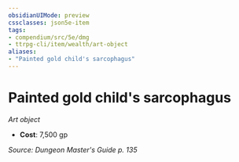 ```yaml
---
obsidianUIMode: preview
cssclasses: json5e-item
tags:
- compendium/src/5e/dmg
- ttrpg-cli/item/wealth/art-object
aliases: 
- "Painted gold child's sarcophagus"
---
```

# Painted gold child's sarcophagus
*Art object*  

- **Cost**: 7,500 gp

*Source: Dungeon Master's Guide p. 135*